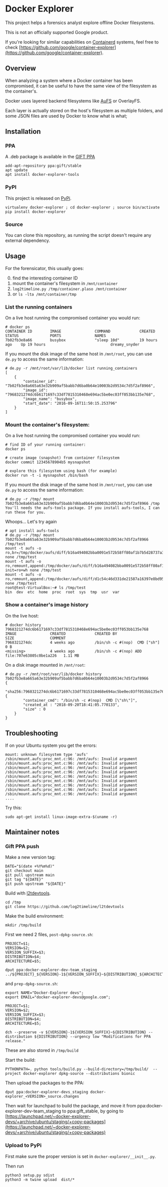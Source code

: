 # Docker Explorer

This project helps a forensics analyst explore offline Docker filesystems.

This is not an officially supported Google product.

If you're looking for similar capabilities on [Containerd](https://containerd.io/)
systems, feel free to check [https://github.com/google/container-explorer](https://github.com/google/container-explorer).

## Overview

When analyzing a system where a Docker container has been compromised, it can
be useful to have the same view of the filesystem as the container's.

Docker uses layered backend filesystems like
[AuFS](https://jpetazzo.github.io/assets/2015-03-03-not-so-deep-dive-into-docker-storage-drivers.html)
or OverlayFS.

Each layer is actually stored on the host's filesystem as multiple folders, and
some JSON files are used by Docker to know what is what;

## Installation

### PPA

A .deb package is available in the [GIFT PPA](https://launchpad.net/~gift)

```
add-apt-repository ppa:gift/stable
apt update
apt install docker-explorer-tools
```

### PyPI

This project is released on [PyPi](https://pypi.org/project/docker-explorer/).

```
virtualenv docker-explorer ; cd docker-explorer ; source bin/activate
pip install docker-explorer
```

### Source

You can clone this repository, as running the script doesn't require any
external dependency.

## Usage

For the forensicator, this usually goes:

0. find the interesting container ID
0. mount the container's filesystem in `/mnt/container`
0. `log2timeline.py /tmp/container.plaso /mnt/container`
0. or `ls -lta /mnt/container/tmp`

### List the running containers

On a live host running the compromised container you would run:

```
# docker ps
CONTAINER ID        IMAGE               COMMAND             CREATED         STATUS              PORTS               NAMES
7b02fb3e8a66        busybox             "sleep 10d"         19 hours ago    Up 19 hours                             dreamy_snyder
```

If you mount the disk image of the same host in `/mnt/root`, you can use `de.py`
to access the same information:

```
# de.py -r /mnt/root/var/lib/docker list running_containers
[
    {
        "container_id": "7b02fb3e8a665a63e32b909af5babb7d6ba0b64e10003b2d9534c7d5f2af8966",
        "image_id": "7968321274dc6b6171697c33df7815310468e694ac5be0ec03ff053bb135e768",
        "image_name": "busybox",
        "start_date": "2016-09-16T11:50:15.253796"
    }
]
```

### Mount the container's filesystem:

On a live host running the compromised container you would run:

```
# find ID of your running container:
docker ps

# create image (snapshot) from container filesystem
docker commit 12345678904b5 mysnapshot

# explore this filesystem using bash (for example)
docker run -t -i mysnapshot /bin/bash
```

If you mount the disk image of the same host in `/mnt/root`, you can use `de.py`
to access the same information:

```
# de.py -r /tmp/ mount 7b02fb3e8a665a63e32b909af5babb7d6ba0b64e10003b2d9534c7d5f2af8966 /tmp
You'll needs the aufs-tools package. If you install aufs-tools, I can run these for you.
```

Whoops... Let's try again

```
# apt install aufs-tools
# de.py -r /tmp/ mount 7b02fb3e8a665a63e32b909af5babb7d6ba0b64e10003b2d9534c7d5f2af8966 /tmp/test
mount -t aufs -o ro,br=/tmp/docker/aufs/diff/b16a494082bba0091e572b58ff80af1b7b5d28737a3eedbe01e73cd7f4e01d23=ro+wh none /tmp/test
mount -t aufs -o ro,remount,append:/tmp/docker/aufs/diff/b16a494082bba0091e572b58ff80af1b7b5d28737a3eedbe01e73cd7f4e01d23-init=ro+wh none /tmp/test
mount -t aufs -o ro,remount,append:/tmp/docker/aufs/diff/d1c54c46d331de21587a16397e8bd95bdbb1015e1a04797c76de128107da83ae=ro+wh none /tmp/test
root@test-VirtualBox:~# ls /tmp/test
bin  dev  etc  home  proc  root  sys  tmp  usr  var
```

### Show a container's image history

On the live host:

```
# docker history 7968321274dc6b6171697c33df7815310468e694ac5be0ec03ff053bb135e768
IMAGE               CREATED             CREATED BY                                      SIZE                COMMENT
7968321274dc        4 weeks ago         /bin/sh -c #(nop)  CMD ["sh"]                   0 B
<missing>           4 weeks ago         /bin/sh -c #(nop) ADD file:707e63805c0be1a226   1.11 MB
```


On a disk image mounted in
`/mnt/root`:

```
# de.py -r /mnt/root/var/lib/docker history 7b02fb3e8a665a63e32b909af5babb7d6ba0b64e10003b2d9534c7d5f2af8966
{
    "sha256:7968321274dc6b6171697c33df7815310468e694ac5be0ec03ff053bb135e768": {
        "container_cmd": "/bin/sh -c #(nop)  CMD [\"sh\"]",
        "created_at : "2018-09-20T18:41:05.770133",
        "size" : 0
    }
}
```

## Troubleshooting

If on your Ubuntu system you get the errors:

```
mount: unknown filesystem type 'aufs'
/sbin/mount.aufs:proc_mnt.c:96: /mnt/aufs: Invalid argument
/sbin/mount.aufs:proc_mnt.c:96: /mnt/aufs: Invalid argument
/sbin/mount.aufs:proc_mnt.c:96: /mnt/aufs: Invalid argument
/sbin/mount.aufs:proc_mnt.c:96: /mnt/aufs: Invalid argument
/sbin/mount.aufs:proc_mnt.c:96: /mnt/aufs: Invalid argument
/sbin/mount.aufs:proc_mnt.c:96: /mnt/aufs: Invalid argument
/sbin/mount.aufs:proc_mnt.c:96: /mnt/aufs: Invalid argument
/sbin/mount.aufs:proc_mnt.c:96: /mnt/aufs: Invalid argument
/sbin/mount.aufs:proc_mnt.c:96: /mnt/aufs: Invalid argument
....
```

Try this:

```
sudo apt-get install linux-image-extra-$(uname -r)
```

## Maintainer notes

### Gift PPA push

Make a new version tag:
```
DATE="$(date +%Y%m%d)"
git checkout main
git pull upstream main
git tag "${DATE}"
git push upstream "${DATE}"
```

Build with [l2tdevtools](https://github.com/log2timeline/l2tdevtools).
```
cd /tmp
git clone https://github.com/log2timeline/l2tdevtools
```

Make the build environment:
```
mkdir /tmp/build
```

First we need 2 files, `post-dpkg-source.sh`:
```
PROJECT=$1;
VERSION=$2;
VERSION_SUFFIX=$3;
DISTRIBUTION=$4;
ARCHITECTURE=$5;

dput ppa:docker-explorer-dev-team_staging ../${PROJECT}_${VERSION}-1${VERSION_SUFFIX}~${DISTRIBUTION}_${ARCHITECTURE}.changes
```

and `prep-dpkg-source.sh`:
```
export NAME="Docker-Explorer devs";
export EMAIL="docker-explorer-devs@google.com";

PROJECT=$1;
VERSION=$2;
VERSION_SUFFIX=$3;
DISTRIBUTION=$4;
ARCHITECTURE=$5;

dch --preserve -v ${VERSION}-1${VERSION_SUFFIX}~${DISTRIBUTION} --distribution ${DISTRIBUTION} --urgency low "Modifications for PPA release."
```

These are also stored in `/tmp/build`

Start the build:

```
PYTHONPATH=. python tools/build.py --build-directory=/tmp/build/  --project docker-explorer dpkg-source --distributions bionic
```

Then upload the packages to the PPA:

```
dput ppa:docker-explorer-devs_staging docker-explorer_<VERSION>_source.changes
```

Then wait for launchpad to build the package, and move it from
ppa:docker-explorer-dev-team_staging to ppa:gift_stable, by going to
[https://launchpad.net/~docker-explorer-devs/+archive/ubuntu/staging/+copy-packages](https://launchpad.net/~docker-explorer-devs/+archive/ubuntu/staging/+copy-packages)




### Upload to PyPi

First make sure the proper version is set in `docker-explorer/__init__.py`.

Then run

```
python3 setup.py sdist
python3 -m twine upload  dist/*
```
